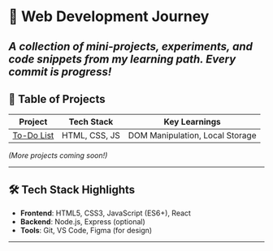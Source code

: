 # 🌱 Web Development Journey

*A collection of mini-projects, experiments, and code snippets from my learning path. Every commit is progress!*
---

## 🧭 Table of Projects

| Project | Tech Stack  | Key Learnings |
|---------|------------ |---------------|
| [To-Do List](to-do-list/) | HTML, CSS, JS | DOM Manipulation, Local Storage |


*(More projects coming soon!)*

---

## 🛠️ Tech Stack Highlights
- **Frontend**: HTML5, CSS3, JavaScript (ES6+), React
- **Backend**: Node.js, Express (optional)
- **Tools**: Git, VS Code, Figma (for design)

---

